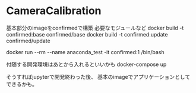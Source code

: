 # CameraCalibration
基本部分のimageをconfirmedで構築
必要なモジュールなど
docker build -t confirmed:base confirmed/base
docker build -t confirmed:update confirmed/update

docker run --rm --name anaconda_test -it confirmed:1 /bin/bash

付随する開発環境はあとから入れるといいかも
docker-compose up

そうすればjupyterで開発終わった後、
基本のimageでアプリケーションとしてできるかも。
